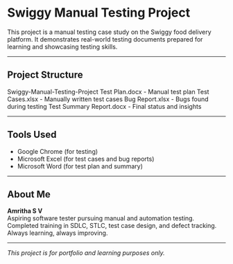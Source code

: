 # Swiggy Manual Testing Project 

This project is a manual testing case study on the Swiggy food delivery platform. It demonstrates real-world testing documents prepared for learning and showcasing testing skills.

---

## Project Structure

Swiggy-Manual-Testing-Project
Test Plan.docx - Manual test plan 
Test Cases.xlsx - Manually written test cases
Bug Report.xlsx - Bugs found during testing
Test Summary Report.docx - Final status and insights

---

## Tools Used

- Google Chrome (for testing)
- Microsoft Excel (for test cases and bug reports)
- Microsoft Word (for test plan and summary)

---

## About Me

**Amritha S V**  
Aspiring software tester pursuing manual and automation testing.  
Completed training in SDLC, STLC, test case design, and defect tracking.  
Always learning, always improving.

---

*This project is for portfolio and learning purposes only.*
